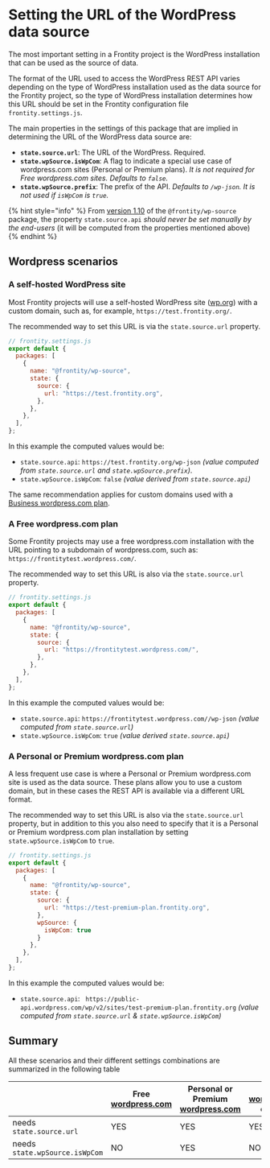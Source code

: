 # Setting the URL of the WordPress data source

The most important setting in a Frontity project is the WordPress installation that can be used as the source of data.

The format of the URL used to access the WordPress REST API varies depending on the type of WordPress installation used as the data source for the Frontity project, so the type of WordPress installation determines how this URL should be set in the Frontity configuration file `frontity.settings.js`.

The main properties in the settings of this package that are implied in determining the URL of the WordPress data source are:

- **`state.source.url`**:  The URL of the WordPress. Required.
- **`state.wpSource.isWpCom`**:  A flag to indicate a special use case of wordpress.com sites (Personal or Premium plans). *It is not required for Free wordpress.com sites. Defaults to `false`.*
- **`state.wpSource.prefix`**: The prefix of the API. *Defaults to `/wp-json`. It is not used if `isWpCom` is `true`.*

{% hint style="info" %}
From [version 1.10](https://github.com/frontity/frontity/blob/dev/packages/wp-source/CHANGELOG.md#1100) of the `@frontity/wp-source` package, the property `state.source.api` _should never be set manually by the end-users_ (it will be computed from the properties mentioned above)
{% endhint %}

## Wordpress scenarios

### A self-hosted WordPress site 

Most Frontity projects will use a self-hosted WordPress site ([wp.org](http://wp.org/))  with a custom domain, such as, for example, `https://test.frontity.org/`.

The recommended way to set this URL is via the `state.source.url` property.

```javascript
// frontity.settings.js
export default {
  packages: [
    {
      name: "@frontity/wp-source",
      state: {
        source: {
          url: "https://test.frontity.org",
        },
      },
    },
  ],
};
```

In this example the computed values would be:
- `state.source.api`:  `https://test.frontity.org/wp-json` _(value computed from `state.source.url` and `state.wpSource.prefix`)_.
- `state.wpSource.isWpCom`: `false` _(value derived from `state.source.api`)_

The same recommendation applies for custom domains used with a [Business wordpress.com plan](https://wordpress.com/support/business-plan/).


### A Free wordpress.com plan 

Some Frontity projects may use a free wordpress.com installation with the URL pointing to a subdomain of wordpress.com, such as: `https://frontitytest.wordpress.com/`.

The recommended way to set this URL is also via the `state.source.url` property.

```javascript
// frontity.settings.js
export default {
  packages: [
    {
      name: "@frontity/wp-source",
      state: {
        source: {
          url: "https://frontitytest.wordpress.com/",
        },
      },
    },
  ],
};
```

In this example the computed values would be:
- `state.source.api`:  `https://frontitytest.wordpress.com//wp-json` _(value computed from `state.source.url`)_
- `state.wpSource.isWpCom`: `true` _(value derived `state.source.api`)_

### A Personal or Premium wordpress.com plan 

A less frequent use case is where a Personal or Premium wordpress.com site is used as the data source. These plans allow you to use a custom domain, but in these cases the REST API is available via a different URL format.

The recommended way to set this URL is also via the `state.source.url` property, but in addition to this you also need to specify that it is a Personal or Premium wordpress.com plan installation by setting `state.wpSource.isWpCom` to `true`.

```javascript
// frontity.settings.js
export default {
  packages: [
    {
      name: "@frontity/wp-source",
      state: {
        source: {
          url: "https://test-premium-plan.frontity.org",
        },
        wpSource: {
          isWpCom: true
        } 
      },
    },
  ],
};
```

In this example the computed values would be:
- `state.source.api`: ` https://public-api.wordpress.com/wp/v2/sites/test-premium-plan.frontity.org` _(value computed from `state.source.url` & `state.wpSource.isWpCom`)_

## Summary

All these scenarios and their different settings combinations are summarized in the following table


||Free [wordpress.com](http://wordpress.com)|Personal or Premium [wordpress.com](http://wordpress.com)|Business [wordpress.com](http://wordpress.com) or [wp.org](http://wp.org)|
| --- | --- | --- | --- |
|needs `state.source.url`|YES|YES|YES|
|needs `state.wpSource.isWpCom`|NO|YES|NO|